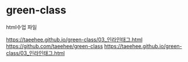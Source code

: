 # green-class
html수업 파일

https://taeehee.github.io/green-class/03_인라인태그.html
https://github.com/taeehee/green-class
https://taeehee.github.io/green-class/03_인라인태그.html
